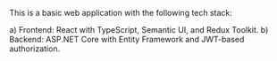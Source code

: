 This is a basic web application with the following tech stack:

a) Frontend: React with TypeScript, Semantic UI, and Redux Toolkit.
b) Backend: ASP.NET Core with Entity Framework and JWT-based authorization.
